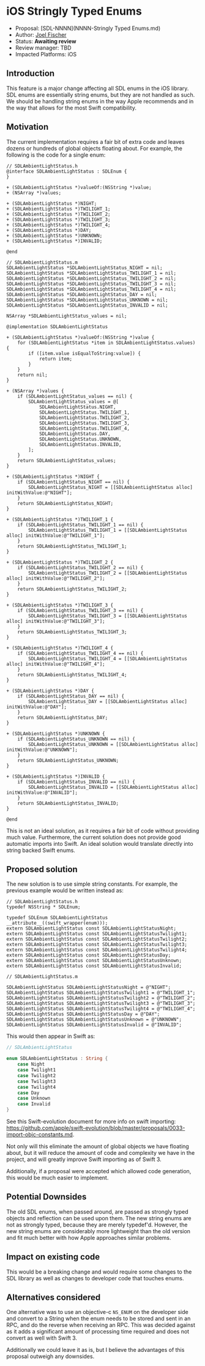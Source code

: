 # iOS Stringly Typed Enums
* Proposal: [SDL-NNNN](NNNN-Stringly Typed Enums.md)
* Author: [Joel Fischer](https://github.com/joeljfischer)
* Status: **Awaiting review**
* Review manager: TBD
* Impacted Platforms: iOS

## Introduction
This feature is a major change affecting all SDL enums in the iOS library. SDL enums are essentially string enums, but they are not handled as such. We should be handling string enums in the way Apple recommends and in the way that allows for the most Swift compatibility.

## Motivation
The current implementation requires a fair bit of extra code and leaves dozens or hundreds of global objects floating about. For example, the following is the code for a single enum:

```objc
// SDLAmbientLightStatus.h
@interface SDLAmbientLightStatus : SDLEnum {
}

+ (SDLAmbientLightStatus *)valueOf:(NSString *)value;
+ (NSArray *)values;

+ (SDLAmbientLightStatus *)NIGHT;
+ (SDLAmbientLightStatus *)TWILIGHT_1;
+ (SDLAmbientLightStatus *)TWILIGHT_2;
+ (SDLAmbientLightStatus *)TWILIGHT_3;
+ (SDLAmbientLightStatus *)TWILIGHT_4;
+ (SDLAmbientLightStatus *)DAY;
+ (SDLAmbientLightStatus *)UNKNOWN;
+ (SDLAmbientLightStatus *)INVALID;

@end
```

```objc
// SDLAmbientLightStatus.m
SDLAmbientLightStatus *SDLAmbientLightStatus_NIGHT = nil;
SDLAmbientLightStatus *SDLAmbientLightStatus_TWILIGHT_1 = nil;
SDLAmbientLightStatus *SDLAmbientLightStatus_TWILIGHT_2 = nil;
SDLAmbientLightStatus *SDLAmbientLightStatus_TWILIGHT_3 = nil;
SDLAmbientLightStatus *SDLAmbientLightStatus_TWILIGHT_4 = nil;
SDLAmbientLightStatus *SDLAmbientLightStatus_DAY = nil;
SDLAmbientLightStatus *SDLAmbientLightStatus_UNKNOWN = nil;
SDLAmbientLightStatus *SDLAmbientLightStatus_INVALID = nil;

NSArray *SDLAmbientLightStatus_values = nil;

@implementation SDLAmbientLightStatus

+ (SDLAmbientLightStatus *)valueOf:(NSString *)value {
    for (SDLAmbientLightStatus *item in SDLAmbientLightStatus.values) {
        if ([item.value isEqualToString:value]) {
            return item;
        }
    }
    return nil;
}

+ (NSArray *)values {
    if (SDLAmbientLightStatus_values == nil) {
        SDLAmbientLightStatus_values = @[
            SDLAmbientLightStatus.NIGHT,
            SDLAmbientLightStatus.TWILIGHT_1,
            SDLAmbientLightStatus.TWILIGHT_2,
            SDLAmbientLightStatus.TWILIGHT_3,
            SDLAmbientLightStatus.TWILIGHT_4,
            SDLAmbientLightStatus.DAY,
            SDLAmbientLightStatus.UNKNOWN,
            SDLAmbientLightStatus.INVALID,
        ];
    }
    return SDLAmbientLightStatus_values;
}

+ (SDLAmbientLightStatus *)NIGHT {
    if (SDLAmbientLightStatus_NIGHT == nil) {
        SDLAmbientLightStatus_NIGHT = [[SDLAmbientLightStatus alloc] initWithValue:@"NIGHT"];
    }
    return SDLAmbientLightStatus_NIGHT;
}

+ (SDLAmbientLightStatus *)TWILIGHT_1 {
    if (SDLAmbientLightStatus_TWILIGHT_1 == nil) {
        SDLAmbientLightStatus_TWILIGHT_1 = [[SDLAmbientLightStatus alloc] initWithValue:@"TWILIGHT_1"];
    }
    return SDLAmbientLightStatus_TWILIGHT_1;
}

+ (SDLAmbientLightStatus *)TWILIGHT_2 {
    if (SDLAmbientLightStatus_TWILIGHT_2 == nil) {
        SDLAmbientLightStatus_TWILIGHT_2 = [[SDLAmbientLightStatus alloc] initWithValue:@"TWILIGHT_2"];
    }
    return SDLAmbientLightStatus_TWILIGHT_2;
}

+ (SDLAmbientLightStatus *)TWILIGHT_3 {
    if (SDLAmbientLightStatus_TWILIGHT_3 == nil) {
        SDLAmbientLightStatus_TWILIGHT_3 = [[SDLAmbientLightStatus alloc] initWithValue:@"TWILIGHT_3"];
    }
    return SDLAmbientLightStatus_TWILIGHT_3;
}

+ (SDLAmbientLightStatus *)TWILIGHT_4 {
    if (SDLAmbientLightStatus_TWILIGHT_4 == nil) {
        SDLAmbientLightStatus_TWILIGHT_4 = [[SDLAmbientLightStatus alloc] initWithValue:@"TWILIGHT_4"];
    }
    return SDLAmbientLightStatus_TWILIGHT_4;
}

+ (SDLAmbientLightStatus *)DAY {
    if (SDLAmbientLightStatus_DAY == nil) {
        SDLAmbientLightStatus_DAY = [[SDLAmbientLightStatus alloc] initWithValue:@"DAY"];
    }
    return SDLAmbientLightStatus_DAY;
}

+ (SDLAmbientLightStatus *)UNKNOWN {
    if (SDLAmbientLightStatus_UNKNOWN == nil) {
        SDLAmbientLightStatus_UNKNOWN = [[SDLAmbientLightStatus alloc] initWithValue:@"UNKNOWN"];
    }
    return SDLAmbientLightStatus_UNKNOWN;
}

+ (SDLAmbientLightStatus *)INVALID {
    if (SDLAmbientLightStatus_INVALID == nil) {
        SDLAmbientLightStatus_INVALID = [[SDLAmbientLightStatus alloc] initWithValue:@"INVALID"];
    }
    return SDLAmbientLightStatus_INVALID;
}

@end
```

This is not an ideal solution, as it requires a fair bit of code without providing much value. Furthermore, the current solution does not provide good automatic imports into Swift. An ideal solution would translate directly into string backed Swift enums.

## Proposed solution

The new solution is to use simple string constants. For example, the previous example would be written instead as:

```objc
// SDLAmbientLightStatus.h
typedef NSString * SDLEnum;

typedef SDLEnum SDLAmbientLightStatus __attribute__((swift_wrapper(enum)));
extern SDLAmbientLightStatus const SDLAmbientLightStatusNight;
extern SDLAmbientLightStatus const SDLAmbientLightStatusTwilight1;
extern SDLAmbientLightStatus const SDLAmbientLightStatusTwilight2;
extern SDLAmbientLightStatus const SDLAmbientLightStatusTwilight3;
extern SDLAmbientLightStatus const SDLAmbientLightStatusTwilight4;
extern SDLAmbientLightStatus const SDLAmbientLightStatusDay;
extern SDLAmbientLightStatus const SDLAmbientLightStatusUnknown;
extern SDLAmbientLightStatus const SDLAmbientLightStatusInvalid;
```

```objc
// SDLAmbientLightStatus.m

SDLAmbientLightStatus SDLAmbientLightStatusNight = @"NIGHT";
SDLAmbientLightStatus SDLAmbientLightStatusTwilight1 = @"TWILIGHT_1";
SDLAmbientLightStatus SDLAmbientLightStatusTwilight2 = @"TWILIGHT_2";
SDLAmbientLightStatus SDLAmbientLightStatusTwilight3 = @"TWILIGHT_3";
SDLAmbientLightStatus SDLAmbientLightStatusTwilight4 = @"TWILIGHT_4";
SDLAmbientLightStatus SDLAmbientLightStatusDay = @"DAY";
SDLAmbientLightStatus SDLAmbientLightStatusUnknown = @"UNKNOWN";
SDLAmbientLightStatus SDLAmbientLightStatusInvalid = @"INVALID";
```

This would then appear in Swift as:

```swift
// SDLAmbientLightStatus

enum SDLAmbientLightStatus : String {
    case Night
    case Twilight1
    case Twilight2
    case Twilight3
    case Twilight4
    case Day
    case Unknown
    case Invalid
}
```

See this Swift-evolution document for more info on swift importing: https://github.com/apple/swift-evolution/blob/master/proposals/0033-import-objc-constants.md.

Not only will this eliminate the amount of global objects we have floating about, but it will reduce the amount of code and complexity we have in the project, and will greatly improve Swift importing as of Swift 3.

Additionally, if a proposal were accepted which allowed code generation, this would be much easier to implement.

## Potential Downsides
The old SDL enums, when passed around, are passed as strongly typed objects and reflection can be used upon them. The new string enums are not as strongly typed, because they are merely typedef'd. However, the new string enums are considerably more lightweight than the old version and fit much better with how Apple approaches similar problems.

## Impact on existing code
This would be a breaking change and would require some changes to the SDL library as well as changes to developer code that touches enums.

## Alternatives considered
One alternative was to use an objective-c `NS_ENUM` on the developer side and convert to a String when the enum needs to be stored and sent in an RPC, and do the reverse when receiving an RPC. This was decided against as it adds a significant amount of processing time required and does not convert as well with Swift 3.

Additionally we could leave it as is, but I believe the advantages of this proposal outweigh any downsides.

